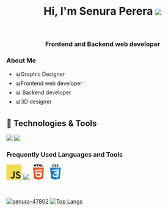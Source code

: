 <div align="center">
 <h1> Hi, I'm Senura Perera <img src="https://media.giphy.com/media/hvRJCLFzcasrR4ia7z/giphy.gif" width="35px"></h1>
</div>

<br>

<div align="center">
<h3>Frontend and Backend web developer</h3>
</div>


### About Me

- 📊Graphic Designer
- 📊Frontend web developer
- 📊 Backend developer
- 📊3D designer

## 🔧 Technologies & Tools

![](https://img.shields.io/badge/Editor-VsCode-blue)
![](https://img.shields.io/badge/Tools-Github-brightgreen)

### Frequently Used Languages and Tools 

<code><img height="40" src="https://raw.githubusercontent.com/github/explore/80688e429a7d4ef2fca1e82350fe8e3517d3494d/topics/javascript/javascript.png"></code>
<code><img height="40" src="https://csharpcorner-mindcrackerinc.netdna-ssl.com/article/how-to-install-visual-studio-code/Images/How%20to%20Install%20Visual%20Studio%20Code.png"></code> 
<code><img height="40" src="https://raw.githubusercontent.com/github/explore/5c058a388828bb5fde0bcafd4bc867b5bb3f26f3/topics/html/html.png"></code>
<code><img height="40" src="https://raw.githubusercontent.com/github/explore/5c058a388828bb5fde0bcafd4bc867b5bb3f26f3/topics/css/css.png"></code>

<br>

[![senura-47802](https://github-readme-stats.vercel.app/api?username=senura-47802&show_icons=true&theme=tokyonight)](https://github.com/senura-47802)
[![Top Langs](https://github-readme-stats.vercel.app/api/top-langs/?username=senura-47802&title_color=3174e7&text_color=37bc9c&show_icons=true&icon_color=be90f2&bg_color=1d1f21)](https://github.com/senura-47802)
